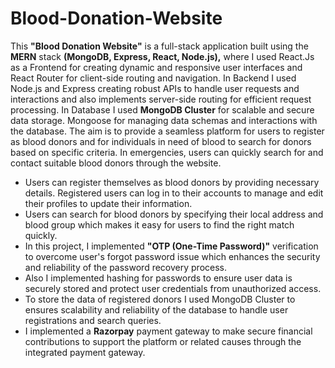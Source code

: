 # Blood-Donation-Website </br>
<p>This <b>"Blood Donation Website"</b> is a full-stack application built using the <b>MERN</b> stack <b>(MongoDB, Express, React, Node.js),</b> where I used React.Js as a Frontend for creating dynamic and responsive user interfaces and React Router for client-side routing and navigation. In Backend I used Node.js and Express creating robust APIs to handle user requests and interactions and also implements server-side routing for efficient request processing. In Database I used <b>MongoDB Cluster</b> for scalable and secure data storage. Mongoose for managing data schemas and interactions with the database. The aim is to provide a seamless platform for users to register as blood donors and for individuals in need of blood to search for donors based on specific criteria. In emergencies, users can quickly search for and contact suitable blood donors through the website.</p>
<ul>
  <li>
    Users can register themselves as blood donors by providing necessary details. Registered users can log in to their accounts to manage and edit their profiles to update their information.
  </li>
  <li>
    Users can search for blood donors by specifying their local address and blood group which makes it easy for users to find the right match quickly.
  </li>
  <li>
    In this project, I implemented <b>"OTP (One-Time Password)"</b> verification to overcome user's forgot password issue which enhances the security and reliability of the password recovery process.
  </li>
  <li>
    Also I implemented hashing for passwords to ensure user data is securely stored and protect user credentials from unauthorized access.
  </li>
  <li>
    To store the data of registered donors I used MongoDB Cluster to ensures scalability and reliability of the database to handle user registrations and search queries.
  </li>
  <li>
    I implemented a <b>Razorpay</b> payment gateway to make secure financial contributions to support the platform or related causes through the integrated payment gateway.
  </li>
</ul>

